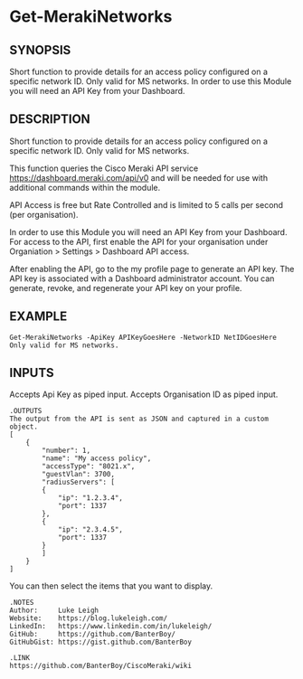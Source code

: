 # Get-MerakiNetworks

## SYNOPSIS

Short function to provide details for an access policy configured on a specific network ID. Only valid for MS networks.
In order to use this Module you will need an API Key from your Dashboard.

## DESCRIPTION

Short function to provide details for an access policy configured on a specific network ID. Only valid for MS networks.

This function queries the Cisco Meraki API service <https://dashboard.meraki.com/api/v0> and will be needed for use with additional
commands within the module.

API Access is free but Rate Controlled and is limited to 5 calls per second (per organisation).

In order to use this Module you will need an API Key from your Dashboard. For access to the API, first enable the API for your
organisation under Organiation > Settings > Dashboard API access.

After enabling the API, go to the my profile page to generate an API key. The API key is associated with a Dashboard administrator account.
You can generate, revoke, and regenerate your API key on your profile.

## EXAMPLE

    Get-MerakiNetworks -ApiKey APIKeyGoesHere -NetworkID NetIDGoesHere
    Only valid for MS networks.

## INPUTS

Accepts Api Key as piped input.
Accepts Organisation ID as piped input.

    .OUTPUTS
    The output from the API is sent as JSON and captured in a custom object.
    [
        {
            "number": 1,
            "name": "My access policy",
            "accessType": "8021.x",
            "guestVlan": 3700,
            "radiusServers": [
            {
                "ip": "1.2.3.4",
                "port": 1337
            },
            {
                "ip": "2.3.4.5",
                "port": 1337
            }
            ]
        }
    ]

You can then select the items that you want to display.

    .NOTES
    Author:     Luke Leigh
    Website:    https://blog.lukeleigh.com/
    LinkedIn:   https://www.linkedin.com/in/lukeleigh/
    GitHub:     https://github.com/BanterBoy/
    GitHubGist: https://gist.github.com/BanterBoy

    .LINK
    https://github.com/BanterBoy/CiscoMeraki/wiki

